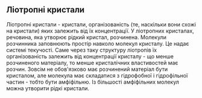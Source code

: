 ## Ліотропні кристали
Ліотропні кристали - кристали, організованість (те, наскільки вони схожі на кристали) яких залежить від їх концентрації.
У ліотропних кристалах, речовина, яка утворює рідкий кристал, розчинена. Молекули розчинника заповнюють простір навколо молекул кристалу. Це надає системі текучості. Саме через таку структуру ліотропів їх організованість залежить від концентрації кристалу - що менше розчиненого матеріалу, то менше кристалічних властивостей має розчин. Зовсім не обов'язково має розчинений матеріал бути кристалом, але молекула має складатися з гідрофобної і гідрофільної частин - тобто бути амфіфільню. Із більшості амфіфільних молекул можна утворити рідкі кристали.